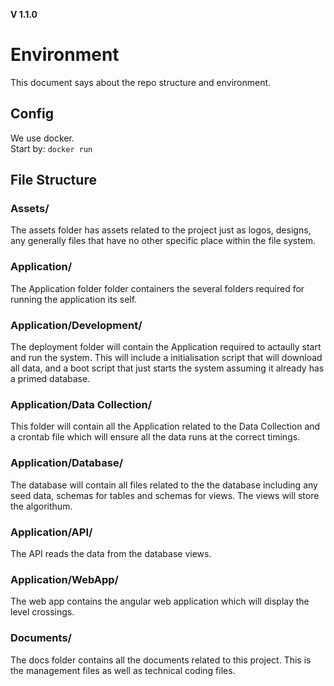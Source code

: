 **V 1.1.0**
# Environment
This document says about the repo structure and environment.

## Config
We use docker.  
Start by: `docker run`


## File Structure
### Assets/
The assets folder has assets related to the project just as logos, designs, any generally files that have no other specific place within the file system.

### Application/
The Application folder folder containers the several folders required for running the application its self.


### Application/Development/
The deployment folder will contain the Application required to actaully start and run the system. This will include a initialisation script that will download all data, and a boot script that just starts the system assuming it already has a primed database.

### Application/Data Collection/
This folder will contain all the Application related to the Data Collection and a crontab file which will ensure all the data runs at the correct timings.

### Application/Database/
The database will contain all files related to the the database including any seed data, schemas for tables and schemas for views. The views will store the algorithum.

### Application/API/
The API reads the data from the database views.

### Application/WebApp/
The web app contains the angular web application which will display the level crossings.


### Documents/
The docs folder contains all the documents related to this project. This is the management files as well as technical coding files.